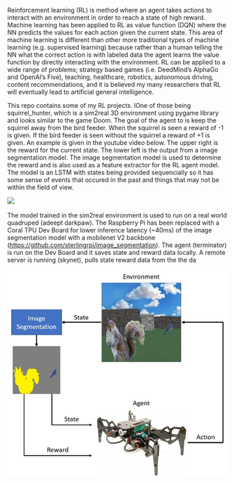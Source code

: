 Reinforcement learning (RL) is method where an agent takes actions to interact with an environment in order to reach a state of high reward. 
Machine learning has been applied to RL as value function (DQN) where the NN predicts the values for each action given the current state. 
This area of machine learning is different than other more traditional types of machine learning (e.g. supervised learning)
because rather than a human telling the NN what the correct action is with labeled data the agent learns the value function by directly
interacting with the environment. RL can be applied to a wide range of problems; strategy based games (i.e. DeedMind’s AlphaGo and OpenAI’s Five),
teaching, healthcare, robotics, autonomous driving, content recommendations, and it is believed my many researchers that RL will eventually 
lead to artificial general intelligence.

This repo contains some of my RL projects. IOne of those being squirrel_hunter, which is a sim2real 3D environment using pygame
library and looks similar to the game Doom. The goal of the agent to is keep the squirrel away from the bird feeder. When the squirrel is 
seen a reward of -1 is given. If the bird feeder is seen without the squirrel a reward of +1 is given. An example is given in the youtube
video below. The upper right is the reward for the current state. The lower left is the output from a image segmentation model. The image
segmentation model is used to determine the reward and is also used as a feature extractor for the RL agent model. The model is an LSTM
with states being provided sequencially so it has some sense of events that occured in the past and things that may not be within the
field of view.

[![](http://img.youtube.com/vi/JT37ikDX7xc/0.jpg)](http://www.youtube.com/watch?v=JT37ikDX7xc "")

The model trained in the sim2real environment is used to run on a real world quadruped (adeept darkpaw). The Raspberry Pi has been replaced
with a Coral TPU Dev Board for lower inference latency (~40ms) of the image segmentation model with a mobilenet V2 backbone 
(https://github.com/sterlingrpi/image_segmentation). The agent (terminator) is run on the Dev Board and it saves state and reward data locally.
A remote server is running (skynet), pulls state reward data from the 
the da

<img src="https://github.com/sterlingrpi/reinforcement_learning/blob/master/RL_flowchart.jpg" width="600">
